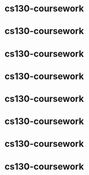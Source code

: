 # cs130-coursework
# cs130-coursework
# cs130-coursework
# cs130-coursework
# cs130-coursework
# cs130-coursework
# cs130-coursework
# cs130-coursework
